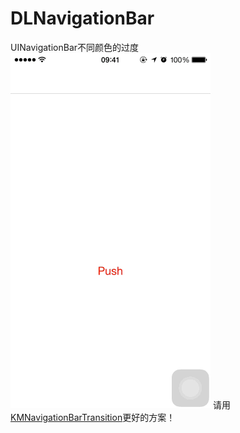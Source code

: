 # DLNavigationBar
UINavigationBar不同颜色的过度<br>
![](https://github.com/Liqiankun/DLNavigationBar/raw/master/DLNavigationBar.gif)
请用[KMNavigationBarTransition](https://github.com/MoZhouqi/KMNavigationBarTransition)更好的方案！
